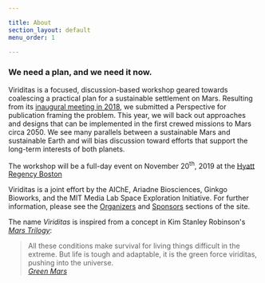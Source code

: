 ```yaml
---

title: About
section_layout: default
menu_order: 1

---
```


### We need a plan, and we need it now.

Viriditas is a focused, discussion-based workshop geared towards coalescing a practical plan for a
sustainable settlement on Mars. Resulting from its [inaugural meeting in 2018](/2018), we submitted a
Perspective for publication framing the problem. This year, we will back out approaches and
designs that can be implemented in the first crewed missions to Mars circa 2050. We see many
parallels between a sustainable Mars and sustainable Earth and will bias discussion toward efforts
that support the long-term interests of both planets.

The workshop will be a full-day event on November 20<sup>th</sup>, 2019 at the [Hyatt Regency Boston](https://www.hyatt.com/en-US/hotel/massachusetts/hyatt-regency-boston/bosto)

Viriditas is a joint effort by the AIChE, Ariadne Biosciences, Ginkgo Bioworks, and the MIT
Media Lab Space Exploration Initiative. For further information, please see the [Organizers](#organizers) and
[Sponsors](#sponsors) sections of the site.

The name _Viriditas_ is inspired from a concept in Kim Stanley Robinson's [_Mars Trilogy_](https://www.kimstanleyrobinson.info/content/mars-trilogy):

<blockquote class="blockquote">
  All these conditions make survival for living things difficult in the extreme. But
  life is tough and adaptable, it is the green force viriditas, pushing into the universe.
  <footer class="blockquote-footer">
    <cite title="Green Mars"><a href="https://books.google.com/books?id=RuxpY5T5kKMC&lpg=PT10&pg=PT10#v=onepage&q&f=false">Green Mars</a></cite>
  </footer>
</blockquote>


